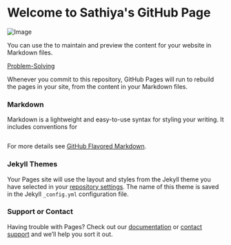 # Welcome to Sathiya's GitHub Page
![Image](https://octodex.github.com/images/total-eclipse-of-the-octocat.jpg)

You can use the to maintain and preview the content for your website in Markdown files.


[Problem-Solving](https://sathiya1605.github.io/Problem-Solving/) 

Whenever you commit to this repository, GitHub Pages will run  to rebuild the pages in your site, from the content in your Markdown files.

### Markdown

Markdown is a lightweight and easy-to-use syntax for styling your writing. It includes conventions for

```markdown

```

For more details see [GitHub Flavored Markdown](https://guides.github.com/features/mastering-markdown/).

### Jekyll Themes

Your Pages site will use the layout and styles from the Jekyll theme you have selected in your [repository settings](https://github.com/sathiya1605/problem-solving/settings/pages). The name of this theme is saved in the Jekyll `_config.yml` configuration file.

### Support or Contact

Having trouble with Pages? Check out our [documentation](https://docs.github.com/categories/github-pages-basics/) or [contact support](https://support.github.com/contact) and we’ll help you sort it out.
